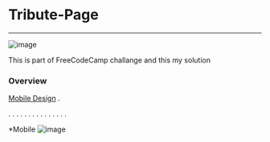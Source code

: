# Tribute-Page 
---

![image](https://github.com/7hakur/Tribute-Page/assets/27799498/9969d38c-a5c6-4ebc-b1c8-252b88610b1d)


This is part of FreeCodeCamp challange and this my solution 

### Overview
[Mobile Design](#Mobile)
.

.
.
.
.
.
.
.
.
.
.
.
.
.
.
.

*Mobile
![image](https://github.com/7hakur/Tribute-Page/assets/27799498/7e2ab81d-3d56-498d-9fb3-5bb39e2d77ab)




